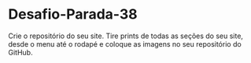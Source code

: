 # Desafio-Parada-38
Crie o repositório do seu site. Tire prints de todas as seções do seu site, desde o menu até o rodapé e coloque as imagens no seu repositório do GitHub.
